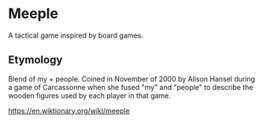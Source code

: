 # Meeple

A tactical game inspired by board games.

## Etymology

Blend of my + people. Coined in November of 2000 by Alison Hansel during a game of Carcassonne when she fused "my" and "people" to describe the wooden figures used by each player in that game.

https://en.wiktionary.org/wiki/meeple

